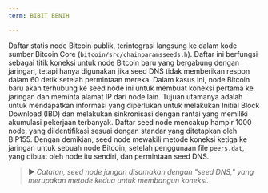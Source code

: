 ```yaml
---
term: BIBIT BENIH

---
```

Daftar statis node Bitcoin publik, terintegrasi langsung ke dalam kode sumber Bitcoin Core (`bitcoin/src/chainparamsseeds.h`). Daftar ini berfungsi sebagai titik koneksi untuk node Bitcoin baru yang bergabung dengan jaringan, tetapi hanya digunakan jika seed DNS tidak memberikan respon dalam 60 detik setelah permintaan mereka. Dalam kasus ini, node Bitcoin baru akan terhubung ke seed node ini untuk membuat koneksi pertama ke jaringan dan meminta alamat IP dari node lain. Tujuan utamanya adalah untuk mendapatkan informasi yang diperlukan untuk melakukan Initial Block Download (IBD) dan melakukan sinkronisasi dengan rantai yang memiliki akumulasi pekerjaan terbanyak. Daftar seed node mencakup hampir 1000 node, yang diidentifikasi sesuai dengan standar yang ditetapkan oleh BIP155. Dengan demikian, seed node mewakili metode koneksi ketiga ke jaringan untuk sebuah node Bitcoin, setelah penggunaan file `peers.dat`, yang dibuat oleh node itu sendiri, dan permintaan seed DNS.

> ► *Catatan, seed node jangan disamakan dengan "seed DNS," yang merupakan metode kedua untuk membangun koneksi.*